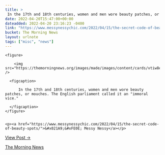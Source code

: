 ```yaml
---
title: > 
 In the 17th and 18th centuries, women and men wore beauty patches, or mouches. The English parliament called it an "immoral vice."
date: 2022-04-20T15:47:00+00:00
dateadded: 2022-04-20 23:16:23 -0400
link: "https://www.messynessychic.com/2022/04/15/the-secret-code-of-beauty-spots/"
bucket: The Morning News
layout: urlnote
tags: ["misc", "news"]
--- 
```




  
    
  

  
    <figure>
      
        <img src="https://themorningnews.org/images/made/images/content/cards/vtiw8el49pc81_869_776_80.jpeg" />
      
      <figcaption>
        
          In the 17th and 18th centuries, women and men wore beauty patches, or mouches. The English parliament called it an "immoral vice."
        
      </figcaption>
    </figure>

    
    <p><a href="https://www.messynessychic.com/2022/04/15/the-secret-code-of-beauty-spots/">&#x021A9;&#xFE0E; Messy Nessy</a></p>
    
  
  <p><a href="https://themorningnews.org/p/in-the-17th-and-18th-centuries-women-and-men-wore-beauty-patches">View Post &rarr;</a></p>



 <!-- end excerpt --> 
<div class='bucket'><a class='internal-link' href='/buckets/the-morning-news'>The Morning News</a></div> 
